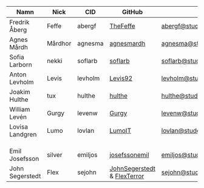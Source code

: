 | Namn | Nick | CID | GitHub | Mejl |
|------|------|-----|--------|------|
|Fredrik Åberg|Feffe|abergf|[TheFeffe](https://github.com/TheFeffe)|abergf@student.chalmers.se|
|Agnes Mårdh|Mårdhor|agnesma|[agnesmardh](https://github.com/agnesmardh)|agnesma@student.chalmers.se|
|Sofia Larborn|nekki|soflarb|[soflarb](https://github.com/soflarb)|soflarb@student.chalmers.se|
|Anton Levholm|Levis|levholm|[Levis92](https://github.com/Levis92)|levholm@student.chalmers.se|
|Joakim Hulthe|tux|hulthe|[hulthe](https://github.com/hulthe)|hulthe@student.chalmers.se|
|William Levén|Gurgy|levenw|[Gurgy](https://github.com/Gurgy)|levenw@student.chalmers.se|
|Lovisa Landgren|Lumo|lovlan|[LumoIT](https://github.com/lumoit)|lovlan@student.chalmers.se|
|      |      |     |        |      |
|      |      |     |        |      |
|      |      |     |        |      |
|Emil Josefsson|silver|emiljos|[josefssonemil](https://github.com/josefssonemil)|emiljos@student.chalmers.se|
|John Segerstedt|Flex|sejohn|[JohnSegerstedt](https://github.com/JohnSegerstedt) & [FlexTerror](https://github.com/FlexTerror)|sejohn@student.chalmers.se|
